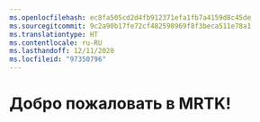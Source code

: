 ```yaml
---
ms.openlocfilehash: ec8fa505cd2d4fb912371efa1fb7a4159d8c45de
ms.sourcegitcommit: 9c2a90b17fe72cf482598969f8f3beca511e78a1
ms.translationtype: HT
ms.contentlocale: ru-RU
ms.lasthandoff: 12/11/2020
ms.locfileid: "97350796"
---
```

# <a name="welcome-to-mrtk"></a>Добро пожаловать в MRTK!